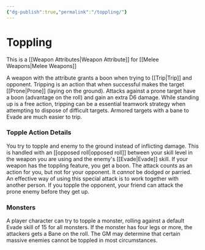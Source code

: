 ```yaml
---
{"dg-publish":true,"permalink":"/toppling/"}
---
```


# Toppling
This is a [[Weapon Attributes\|Weapon Attribute]] for [[Melee Weapons\|Melee Weapons]]

A weapon with the attribute grants a boon when trying to [[Trip\|Trip]] and opponent. Tripping is an action that when successful makes the target [[Prone\|Prone]] (laying on the ground). Attacks against a prone target have a boon (advantage on the roll) and gain an extra D6 damage. While standing up is a free action, tripping can be a essential teamwork strategy when attempting to dispose of difficult targets. Armored targets with a bane to Evade are much easier to trip.

### Topple Action Details
You try to topple and enemy to the ground instead of inflicting damage. This is handled with an [[opposed roll\|opposed roll]] between your skill level in the weapon you are using and the enemy's [[Evade\|Evade]] skill. If your weapon has the toppling feature, you get a boon. The attack counts as an action for you, but not for your opponent. It *cannot* be dodged or parried.
An effective way of using this special attack is to work together with another person. If you topple the opponent, your friend can attack the  prone enemy before they get up.

### Monsters
A player character can try to topple a monster, rolling against a default Evade skill of 15 for all monsters. If the monster has four legs or more, the attackers gets a Bane on the roll. The GM may determine that certain massive enemies cannot be toppled in most circumstances.
